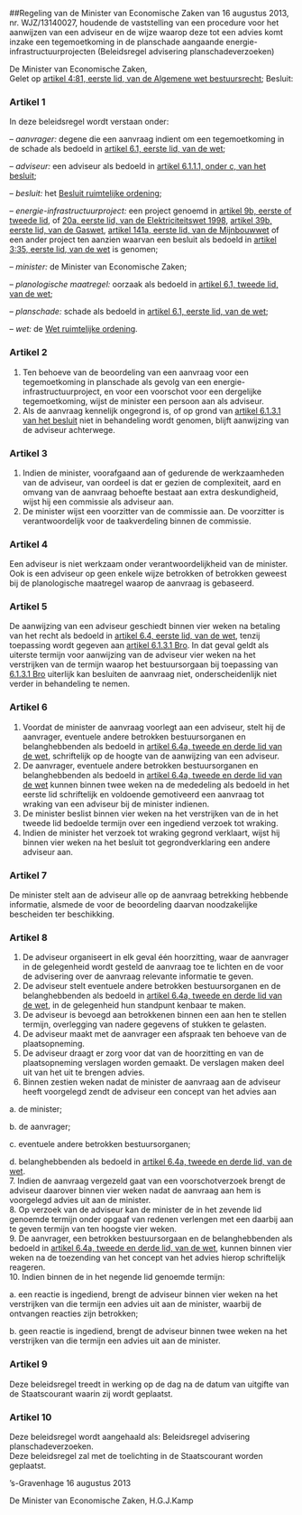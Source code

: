 <meta http-equiv='Content-Type' content='text/html; charset=utf-8' />

##Regeling van de Minister van Economische Zaken van 16 augustus 2013, nr. WJZ/13140027, houdende de vaststelling van een procedure voor het aanwijzen van een adviseur en de wijze waarop deze tot een advies komt inzake een tegemoetkoming in de planschade aangaande energie-infrastructuurprojecten (Beleidsregel advisering planschadeverzoeken)

De Minister van Economische Zaken,  
Gelet op [artikel 4:81, eerste lid, van de Algemene wet bestuursrecht](../../../../../wet/algemene/wet/bestuursrecht/BWBR0005537/README.md);
Besluit:    

### Artikel  1  

In deze beleidsregel wordt verstaan onder: 

– *aanvrager:* degene die een aanvraag indient om een tegemoetkoming in de schade als bedoeld in [artikel 6.1, eerste lid, van de wet](../../../../../wet/wet/ruimtelijke/ordening/BWBR0020449/README.md);  

– *adviseur:* een adviseur als bedoeld in [artikel 6.1.1.1, onder c, van het besluit](../../../../../AMvB/besluit/ruimtelijke/ordening/BWBR0023798/README.md);  

– *besluit:* het [Besluit ruimtelijke ordening](../../../../../AMvB/besluit/ruimtelijke/ordening/BWBR0023798/README.md);  

– *energie-infrastructuurproject:* een project genoemd in [artikel 9b, eerste of tweede lid](../../../../../wet/elektriciteitswet/1998/BWBR0009755/README.md), of [20a, eerste lid, van de Elektriciteitswet 1998](../../../../../wet/elektriciteitswet/1998/BWBR0009755/README.md), [artikel 39b, eerste lid, van de Gaswet](../../../../../wet/gaswet/BWBR0011440/README.md), [artikel 141a, eerste lid, van de Mijnbouwwet](../../../../../wet/mijnbouwwet/BWBR0014168/README.md) of een ander project ten aanzien waarvan een besluit als bedoeld in [artikel 3:35, eerste lid, van de wet](../../../../../wet/wet/ruimtelijke/ordening/BWBR0020449/README.md) is genomen;  

– *minister:* de Minister van Economische Zaken;  

– *planologische maatregel:* oorzaak als bedoeld in [artikel 6.1, tweede lid, van de wet](../../../../../wet/wet/ruimtelijke/ordening/BWBR0020449/README.md);  

– *planschade:* schade als bedoeld in [artikel 6.1, eerste lid, van de wet](../../../../../wet/wet/ruimtelijke/ordening/BWBR0020449/README.md);  

– *wet:* de [Wet ruimtelijke ordening](../../../../../wet/wet/ruimtelijke/ordening/BWBR0020449/README.md).    

### Artikel  2  

1.  Ten behoeve van de beoordeling van een aanvraag voor een tegemoetkoming in planschade als gevolg van een energie-infrastructuurproject, en voor een voorschot voor een dergelijke tegemoetkoming, wijst de minister een persoon aan als adviseur.   
2.  Als de aanvraag kennelijk ongegrond is, of op grond van [artikel 6.1.3.1 van het besluit](../../../../../AMvB/besluit/ruimtelijke/ordening/BWBR0023798/README.md) niet in behandeling wordt genomen, blijft aanwijzing van de adviseur achterwege.   

### Artikel  3  

1.  Indien de minister, voorafgaand aan of gedurende de werkzaamheden van de adviseur, van oordeel is dat er gezien de complexiteit, aard en omvang van de aanvraag behoefte bestaat aan extra deskundigheid, wijst hij een commissie als adviseur aan.   
2.  De minister wijst een voorzitter van de commissie aan. De voorzitter is verantwoordelijk voor de taakverdeling binnen de commissie.   

### Artikel  4  

Een adviseur is niet werkzaam onder verantwoordelijkheid van de minister. Ook is een adviseur op geen enkele wijze betrokken of betrokken geweest bij de planologische maatregel waarop de aanvraag is gebaseerd.  

### Artikel  5  

De aanwijzing van een adviseur geschiedt binnen vier weken na betaling van het recht als bedoeld in [artikel 6.4, eerste lid, van de wet](../../../../../wet/wet/ruimtelijke/ordening/BWBR0020449/README.md), tenzij toepassing wordt gegeven aan [artikel 6.1.3.1 Bro](../../../../../AMvB/besluit/ruimtelijke/ordening/BWBR0023798/README.md). In dat geval geldt als uiterste termijn voor aanwijzing van de adviseur vier weken na het verstrijken van de termijn waarop het bestuursorgaan bij toepassing van [6.1.3.1 Bro](../../../../../AMvB/besluit/ruimtelijke/ordening/BWBR0023798/README.md) uiterlijk kan besluiten de aanvraag niet, onderscheidenlijk niet verder in behandeling te nemen.  

### Artikel  6  

1.  Voordat de minister de aanvraag voorlegt aan een adviseur, stelt hij de aanvrager, eventuele andere betrokken bestuursorganen en belanghebbenden als bedoeld in [artikel 6.4a, tweede en derde lid van de wet](../../../../../wet/wet/ruimtelijke/ordening/BWBR0020449/README.md), schriftelijk op de hoogte van de aanwijzing van een adviseur.   
2.  De aanvrager, eventuele andere betrokken bestuursorganen en belanghebbenden als bedoeld in [artikel 6.4a, tweede en derde lid van de wet](../../../../../wet/wet/ruimtelijke/ordening/BWBR0020449/README.md) kunnen binnen twee weken na de mededeling als bedoeld in het eerste lid schriftelijk en voldoende gemotiveerd een aanvraag tot wraking van een adviseur bij de minister indienen.   
3.  De minister beslist binnen vier weken na het verstrijken van de in het tweede lid bedoelde termijn over een ingediend verzoek tot wraking.   
4.  Indien de minister het verzoek tot wraking gegrond verklaart, wijst hij binnen vier weken na het besluit tot gegrondverklaring een andere adviseur aan.   

### Artikel  7  

De minister stelt aan de adviseur alle op de aanvraag betrekking hebbende informatie, alsmede de voor de beoordeling daarvan noodzakelijke bescheiden ter beschikking.  

### Artikel  8  

1.  De adviseur organiseert in elk geval één hoorzitting, waar de aanvrager in de gelegenheid wordt gesteld de aanvraag toe te lichten en de voor de advisering over de aanvraag relevante informatie te geven.   
2.  De adviseur stelt eventuele andere betrokken bestuursorganen en de belanghebbenden als bedoeld in [artikel 6.4a, tweede en derde lid van de wet](../../../../../wet/wet/ruimtelijke/ordening/BWBR0020449/README.md), in de gelegenheid hun standpunt kenbaar te maken.   
3.  De adviseur is bevoegd aan betrokkenen binnen een aan hen te stellen termijn, overlegging van nadere gegevens of stukken te gelasten.   
4.  De adviseur maakt met de aanvrager een afspraak ten behoeve van de plaatsopneming.   
5.  De adviseur draagt er zorg voor dat van de hoorzitting en van de plaatsopneming verslagen worden gemaakt. De verslagen maken deel uit van het uit te brengen advies.   
6.  Binnen zestien weken nadat de minister de aanvraag aan de adviseur heeft voorgelegd zendt de adviseur een concept van het advies aan 

a. de minister;  

b. de aanvrager;  

c. eventuele andere betrokken bestuursorganen;  

d. belanghebbenden als bedoeld in [artikel 6.4a, tweede en derde lid, van de wet](../../../../../wet/wet/ruimtelijke/ordening/BWBR0020449/README.md).     
7.  Indien de aanvraag vergezeld gaat van een voorschotverzoek brengt de adviseur daarover binnen vier weken nadat de aanvraag aan hem is voorgelegd advies uit aan de minister.   
8.  Op verzoek van de adviseur kan de minister de in het zevende lid genoemde termijn onder opgaaf van redenen verlengen met een daarbij aan te geven termijn van ten hoogste vier weken.   
9.  De aanvrager, een betrokken bestuursorgaan en de belanghebbenden als bedoeld in [artikel 6.4a, tweede en derde lid, van de wet](../../../../../wet/wet/ruimtelijke/ordening/BWBR0020449/README.md), kunnen binnen vier weken na de toezending van het concept van het advies hierop schriftelijk reageren.   
10.  Indien binnen de in het negende lid genoemde termijn: 

a. een reactie is ingediend, brengt de adviseur binnen vier weken na het verstrijken van die termijn een advies uit aan de minister, waarbij de ontvangen reacties zijn betrokken;  

b. geen reactie is ingediend, brengt de adviseur binnen twee weken na het verstrijken van die termijn een advies uit aan de minister.     

### Artikel  9  

Deze beleidsregel treedt in werking op de dag na de datum van uitgifte van de Staatscourant waarin zij wordt geplaatst.  

### Artikel  10  

Deze beleidsregel wordt aangehaald als: Beleidsregel advisering planschadeverzoeken.  
Deze beleidsregel zal met de toelichting in de Staatscourant worden geplaatst.   

’s-Gravenhage 
16 augustus 2013   

De 
Minister van Economische Zaken,
H.G.J.Kamp   
